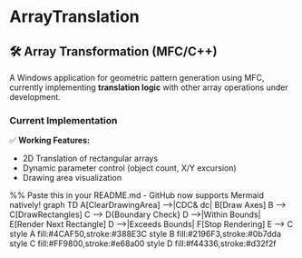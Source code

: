 # ArrayTranslation


## 🛠️ Array Transformation (MFC/C++)

A Windows application for geometric pattern generation using MFC, currently implementing **translation logic** with other array operations under development.

### Current Implementation
✅ **Working Features:**
- 2D Translation of rectangular arrays
- Dynamic parameter control (object count, X/Y excursion)
- Drawing area visualization



%% Paste this in your README.md - GitHub now supports Mermaid natively!
graph TD
    A[ClearDrawingArea] -->|CDC& dc| B[Draw Axes]
    B --> C[DrawRectangles]
    C --> D{Boundary Check}
    D -->|Within Bounds| E[Render Next Rectangle]
    D -->|Exceeds Bounds| F[Stop Rendering]
    E --> C
    style A fill:#4CAF50,stroke:#388E3C
    style B fill:#2196F3,stroke:#0b7dda
    style C fill:#FF9800,stroke:#e68a00
    style D fill:#f44336,stroke:#d32f2f
